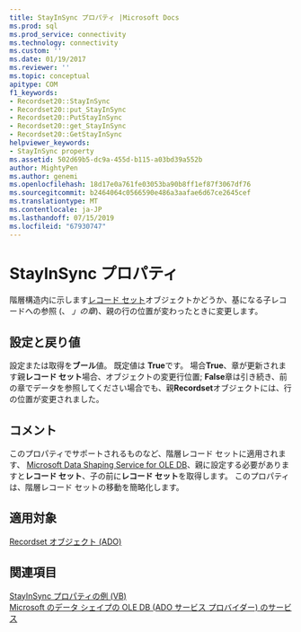 ```yaml
---
title: StayInSync プロパティ |Microsoft Docs
ms.prod: sql
ms.prod_service: connectivity
ms.technology: connectivity
ms.custom: ''
ms.date: 01/19/2017
ms.reviewer: ''
ms.topic: conceptual
apitype: COM
f1_keywords:
- Recordset20::StayInSync
- Recordset20::put_StayInSync
- Recordset20::PutStayInSync
- Recordset20::get_StayInSync
- Recordset20::GetStayInSync
helpviewer_keywords:
- StayInSync property
ms.assetid: 502d69b5-dc9a-455d-b115-a03bd39a552b
author: MightyPen
ms.author: genemi
ms.openlocfilehash: 18d17e0a761fe03053ba90b8ff1ef87f3067df76
ms.sourcegitcommit: b2464064c0566590e486a3aafae6d67ce2645cef
ms.translationtype: MT
ms.contentlocale: ja-JP
ms.lasthandoff: 07/15/2019
ms.locfileid: "67930747"
---
```

# <a name="stayinsync-property"></a>StayInSync プロパティ
階層構造内に示します[レコード セット](../../../ado/reference/ado-api/recordset-object-ado.md)オブジェクトかどうか、基になる子レコードへの参照 (、 *」の章*)、親の行の位置が変わったときに変更します。  
  
## <a name="settings-and-return-values"></a>設定と戻り値  
 設定または取得を**ブール**値。 既定値は **True**です。 場合**True**、章が更新されます親**レコード セット**場合、オブジェクトの変更行位置; **False**章は引き続き、前の章でデータを参照してください場合でも、親**Recordset**オブジェクトには、行の位置が変更されました。  
  
## <a name="remarks"></a>コメント  
 このプロパティでサポートされるものなど、階層レコード セットに適用されます、 [Microsoft Data Shaping Service for OLE DB](../../../ado/guide/appendixes/microsoft-data-shaping-service-for-ole-db-ado-service-provider.md)、親に設定する必要がありますと**レコード セット**、子の前に**レコード セット**を取得します。 このプロパティは、階層レコード セットの移動を簡略化します。  
  
## <a name="applies-to"></a>適用対象  
 [Recordset オブジェクト (ADO)](../../../ado/reference/ado-api/recordset-object-ado.md)  
  
## <a name="see-also"></a>関連項目  
 [StayInSync プロパティの例 (VB)](../../../ado/reference/ado-api/stayinsync-property-example-vb.md)   
 [Microsoft のデータ シェイプの OLE DB (ADO サービス プロバイダー) のサービス](../../../ado/guide/appendixes/microsoft-data-shaping-service-for-ole-db-ado-service-provider.md)
